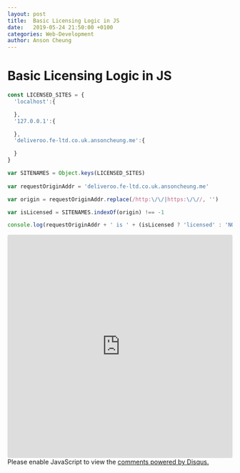 ```yaml
---
layout: post
title:  Basic Licensing Logic in JS
date:   2019-05-24 21:50:00 +0100
categories: Web-Development
author: Anson Cheung
---
```


# Basic Licensing Logic in JS
```js
const LICENSED_SITES = {
  'localhost':{

  },
  '127.0.0.1':{

  },
  'deliveroo.fe-ltd.co.uk.ansoncheung.me':{

  }
}

var SITENAMES = Object.keys(LICENSED_SITES)
    
var requestOriginAddr = 'deliveroo.fe-ltd.co.uk.ansoncheung.me'

var origin = requestOriginAddr.replace(/http:\/\/|https:\/\//, '')

var isLicensed = SITENAMES.indexOf(origin) !== -1

console.log(requestOriginAddr + ' is ' + (isLicensed ? 'licensed' : 'NOT licensed'))

```

<iframe src="https://codesandbox.io/embed/trusting-star-gx61j?expanddevtools=1&fontsize=14&module=%2Fsrc%2Flicense.js" title="trusting-star-gx61j" style="width:100%; height:500px; border:0; border-radius: 4px; overflow:hidden;" sandbox="allow-modals allow-forms allow-popups allow-scripts allow-same-origin"></iframe>

<div id="disqus_thread"></div>
<script>

/**
*  RECOMMENDED CONFIGURATION VARIABLES: EDIT AND UNCOMMENT THE SECTION BELOW TO INSERT DYNAMIC VALUES FROM YOUR PLATFORM OR CMS.
*  LEARN WHY DEFINING THESE VARIABLES IS IMPORTANT: https://disqus.com/admin/universalcode/#configuration-variables*/
/*
var disqus_config = function () {
this.page.url = window.location.href;  // Replace PAGE_URL with your page's canonical URL variable
this.page.identifier = 'basic-licensing-logic-in-js'; // Replace PAGE_IDENTIFIER with your page's unique identifier variable
};
*/
(function() { // DON'T EDIT BELOW THIS LINE
var d = document, s = d.createElement('script');
s.src = 'https://ansonc.disqus.com/embed.js';
s.setAttribute('data-timestamp', +new Date());
(d.head || d.body).appendChild(s);
})();
</script>
<noscript>Please enable JavaScript to view the <a href="https://disqus.com/?ref_noscript">comments powered by Disqus.</a></noscript>

[datasize]:https://image.prntscr.com/image/qwJx0S5qQKaWebNNr2bxIw.png